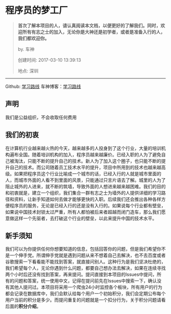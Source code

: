 # 程序员的梦工厂

> **首次了解本项目的人，请认真阅读本文档，以便更好的了解我们。同时，欢迎所有有志之士的加入，无论你是大神还是初学者，或者是准备入行的人，我们都欢迎你。**
>
> by. 车神 
>
> 创建时间: 2017-03-10 13:39:13 
>
> 地点: 深圳 


-----

Github: [学习路线](https://github.com/Zeusw/DreamWork/wiki/%E5%AD%A6%E4%B9%A0%E8%B7%AF%E5%BE%84)
车神博客：[学习路线](http://www.cheshen.wiki/categories/%E5%AD%A6%E4%B9%A0%E8%B7%AF%E7%BA%BF/)


## 声明
我们是公益组织，不会收取任何费用


## 我们的初衷
在计算机行业越来越火热的今天，越来越多的人投身到了这个行业，大量的培训机构遍布全国。随着培训机构的加入，程序员越来越廉价。已经入职的人为了避免自己被淘汰，只能不断的提升自己的技术。新人为了加入这个圈子，也只能不断的提升自己的技术。而公司随着员工技术水平的提升，项目中所用到的技术也越来越高级。如果把程序员这个行业比喻成一个城市的话，已经入行的人就是城市里面的人，而城市外面的人看不到里面的风景，只能通过只言片语去了解。城里的人为了阻止城外的人进来，就不断的筑墙，导致外面的人想进来越来越困难。我们的目的和初衷就是，建立一个组织，我们集合一群有志之士为墙外的人提供详细的学习路径和资料，让新手知道如何去做才能够更快的入职。后续我们还会推出各种各样方便程序员的服务，无论是已经入行的还是没有入行的。如果说每个行业都有壁垒，如果说中国技术封锁太过严重，所有人都怕被后来者超越而闭门造车，那么我们愿意做这样一个先驱者，去打破这个行业的壁垒，以此来提升中国的技术水平。


## 新手须知
我们可以为你提供任何你想要知道的信息，包括回答你的问题，但是我们希望你不是一个伸手党。所谓伸手党就是遇到问题从来不想着自己去解决，也不去百度或者谷歌搜索一下看看能不能找到答案，就直接问别人。这种行为是我们坚决杜绝的，我们希望每个人，无论你遇到什么问题，都要自己想办法去解决，如果在连续寻找两个小时后还没有找到答案，再来提问。提问直接到本项目的Issues中提问，所有的问题和答案，统一使用中文，记得在提问前先在Issues中搜索一下，确认没有其他人提问过。本项目将采用一个爬虫24小时监控各个板块，所有用户的行为都会记录在数据库中，我们会默认给每个用户一个初始积分，我们会定期公布每个用户当前的积分是多少。而提问重复的问题就是一个扣分行为，关于积分问题请看后面的**积分介绍**。
